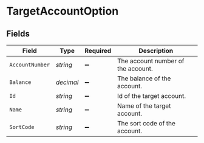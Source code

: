 # TargetAccountOption


## Fields

| Field                              | Type                               | Required                           | Description                        |
| ---------------------------------- | ---------------------------------- | ---------------------------------- | ---------------------------------- |
| `AccountNumber`                    | *string*                           | :heavy_minus_sign:                 | The account number of the account. |
| `Balance`                          | *decimal*                          | :heavy_minus_sign:                 | The balance of the account.        |
| `Id`                               | *string*                           | :heavy_minus_sign:                 | Id of the target account.          |
| `Name`                             | *string*                           | :heavy_minus_sign:                 | Name of the target account.        |
| `SortCode`                         | *string*                           | :heavy_minus_sign:                 | The sort code of the account.      |